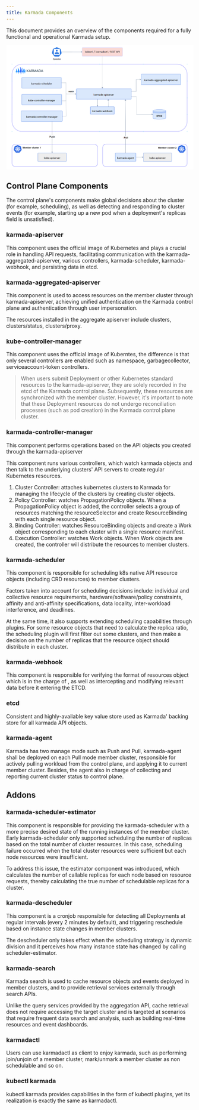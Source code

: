 ```yaml
---
title: Karmada Components
---
```


This document provides an overview of the components required for a fully functional and operational Karmada setup.

![components](../resources/general/components.png)

## Control Plane Components

The control plane's components make global decisions about the cluster (for example, scheduling), 
as well as detecting and responding to cluster events (for example, starting up a new pod when 
a deployment's replicas field is unsatisfied).

### karmada-apiserver

This component uses the official image of Kubernetes and plays a crucial role in handling API requests, 
facilitating communication with the karmada-aggregated-apiserver, various controllers, karmada-scheduler, 
karmada-webhook, and persisting data in etcd.

### karmada-aggregated-apiserver

This component is used to access resources on the member cluster through karmada-apiserver, 
achieving unified authentication on the Karmada control plane and authentication through user impersonation. 

The resources installed in the aggregate apiserver include clusters, clusters/status, clusters/proxy.

### kube-controller-manager

This component uses the official image of Kuberntes, the difference is that only several controllers are 
enabled such as namespace, garbagecollector, serviceaccount-token controllers.

> When users submit Deployment or other Kubernetes standard resources to the karmada-apiserver,
> they are solely recorded in the etcd of the Karmada control plane. Subsequently, these resources are
> synchronized with the member cluster. However, it's important to note that these Deployment resources
> do not undergo reconciliation processes (such as pod creation) in the Karmada control plane cluster.

### karmada-controller-manager

This component performs operations based on the API objects you created through the karmada-apiserver

This component runs various controllers, which watch karmada objects and then talk to the underlying
clusters' API servers to create regular Kubernetes resources.

1. Cluster Controller: attaches kubernetes clusters to Karmada for managing the lifecycle of the clusters 
   by creating cluster objects.
2. Policy Controller: watches PropagationPolicy objects. When a PropagationPolicy object is added, the 
   controller selects a group of resources matching the resourceSelector and create ResourceBinding 
   with each single resource object.
3. Binding Controller: watches ResourceBinding objects and create a Work object corresponding to each 
   cluster with a single resource manifest.
4. Execution Controller: watches Work objects. When Work objects are created, the controller will 
   distribute the resources to member clusters.

### karmada-scheduler

This component is responsible for scheduling k8s native API resource objects (including CRD resources) to member clusters.

Factors taken into account for scheduling decisions include: individual and collective resource requirements, hardware/software/policy constraints, 
affinity and anti-affinity specifications, data locality, inter-workload interference, and deadlines.

At the same time, it also supports extending scheduling capabilities through plugins. 
For some resource objects that need to calculate the replica ratio, the scheduling plugin will first filter out some clusters,
and then make a decision on the number of replicas that the resource object should distribute in each cluster.

### karmada-webhook

This component is responsible for verifying the format of resources object which is in the charge of ,
as well as intercepting and modifying relevant data before it entering the ETCD.

### etcd

Consistent and highly-available key value store used as Karmada' backing store for all karmada API objects. 

### karmada-agent

Karmada has two manage mode such as Push and Pull, karmada-agent shall be deployed on each Pull mode member cluster,
responsible for actively pulling workload from the control plane, and applying it to current member cluster.
Besides, the agent also in charge of collecting and reporting current cluster status to control plane.

## Addons

### karmada-scheduler-estimator

This component is responsible for providing the karmada-scheduler with a more precise desired state of the running instances of the member cluster. 
Early karmada-scheduler only supported scheduling the number of replicas based on the total number of cluster resources.
In this case, scheduling failure occurred when the total cluster resources were sufficient but each node resources were insufficient.

To address this issue, the estimator component was introduced, which calculates the number of callable replicas for 
each node based on resource requests, thereby calculating the true number of schedulable replicas for a cluster.

### karmada-descheduler

This component is a cronjob responsible for detecting all Deployments at regular intervals (every 2 minutes by default),
and triggering reschedule based on instance state changes in member clusters. 

The descheduler only takes effect when the scheduling strategy is dynamic division
and it perceives how many instance state has changed by calling scheduler-estimator.

### karmada-search

Karmada search is used to cache resource objects and events deployed in member clusters,
and to provide retrieval services externally through search APIs.

Unlike the query services provided by the aggregation API, cache retrieval does not require accessing the target cluster
and is targeted at scenarios that require frequent data search and analysis, such as building real-time resources and event dashboards.

### karmadactl

Users can use karmadactl as client to enjoy karmada, such as performing join/unjoin of a member cluster,
mark/unmark a member cluster as non schedulable and so on.

### kubectl karmada

kubectl karmada provides capabilities in the form of kubectl plugins, yet its realization is exactly the same as karmadactl.

